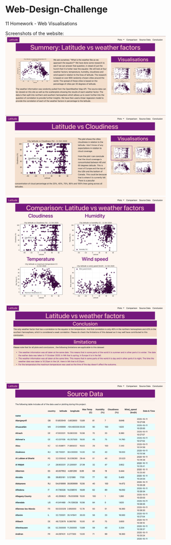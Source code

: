 # Web-Design-Challenge
11 Homework - Web Visualisations

Screenshots of the website:
![Summery](Website_screenshots/Summery_plot.png)
![Visualisation](Website_screenshots/Visualisation.png)
![Comparison](Website_screenshots/Comparison.png)
![Conclusion_and_limitations](Website_screenshots/Conclusion_and_limitations.png)
![Source_data](Website_screenshots/Source_data.png)
